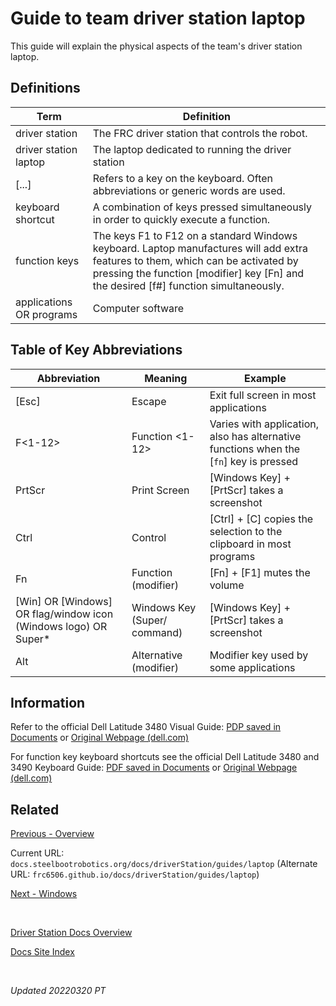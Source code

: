 # Guide to team driver station laptop

This guide will explain the physical aspects of the team's driver station laptop.

## Definitions

| Term | Definition |
| --- | --- |
| driver station | The FRC driver station that controls the robot. |
| driver station laptop | The laptop dedicated to running the driver station |
| [...] | Refers to a key on the keyboard.  Often abbreviations or generic words are used. |
| keyboard shortcut | A combination of keys pressed simultaneously in order to quickly execute a function. |
| function keys | The keys F1 to F12 on a standard Windows keyboard.  Laptop manufactures will add extra features to them, which can be activated by pressing the function [modifier] key [Fn] and the desired [f#] function simultaneously. |
| applications OR programs | Computer software |

## Table of Key Abbreviations

| Abbreviation | Meaning | Example |
| --- | --- | --- |
| [Esc] | Escape | Exit full screen in most applications |
| F<1-12> | Function <1-12> | Varies with application, also has alternative functions when the [`fn`] key is pressed |
| PrtScr | Print Screen | [Windows Key] + [PrtScr] takes a screenshot |
| Ctrl | Control | [Ctrl] + [C] copies the selection to the clipboard in most programs |
| Fn | Function (modifier) | [Fn] + [F1] mutes the volume |
| [Win] OR [Windows] OR flag/window icon (Windows logo) OR Super* | Windows Key (Super/ command) | [Windows Key] + [PrtScr] takes a screenshot |
| Alt | Alternative (modifier) | Modifier key used by some applications |

## Information

Refer to the official Dell Latitude 3480 Visual Guide: [PDP saved in Documents](DellLatitude3480_VisualGuide.pdf) or [Original Webpage (dell.com)](https://www.dell.com/support/kbdoc/en-us/printview/000129669/10/en)

For function key keyboard shortcuts see the official Dell Latitude 3480 and 3490 Keyboard Guide: [PDF saved in Documents](DellLatitude3480_KeyboardGuide.pdf) or [Original Webpage (dell.com)](https://www.dell.com/support/kbdoc/en-us/printview/000124996/10/en)

## Related

[Previous - Overview](../overview)

Current URL: `docs.steelbootrobotics.org/docs/driverStation/guides/laptop` (Alternate URL: `frc6506.github.io/docs/driverStation/guides/laptop`)

[Next - Windows](windows)

<br>

[Driver Station Docs Overview](https://frc6506.github.io/docs/driverStation/overview)

[Docs Site Index](https://frc6506.github.io/docs/index)

<br>

_Updated 20220320 PT_
